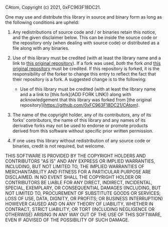 CAtom, Copyright (c) 2021, 0xFC963F18DC21.

One may use and distribute this library in source and binary form as long as the
following conditions are upheld:

1. Any redistributions of source code and / or binaries retain this notice, and
the given disclaimer below. This can be inside the source code or the repository
only (when dealing with source code) or distributed as a file along with any
binaries.

2. Use of this library must be credited (with at least the library name and a
link to [this original repository](https://github.com/0xFC963F18DC21/CAtom)).
If a fork was used, *both* the fork *and*
[this original repository](https://github.com/0xFC963F18DC21/CAtom) must be
credited. If this repository is forked, it is the responsibility of the forker
to change this entry to reflect the fact that their repository is a fork. A
suggested change is to the following:

    * Use of this library must be credited (with at least the library name and a
    a link to \[this fork](ADD FORK LINK)) along with acknowledgement that this
    library was forked from
    \[the original repository](https://github.com/0xFC963F18DC21/CAtom).

3. The name of the copyright holder, any of its contributors, any of its forks'
contributors, the name of this library and any names of its derivative forks may
not be used to endorse or promote products derived from this software without
specific prior written permission.

4. If one uses this library without redistribution of any source code or binaries,
credit is not required, but welcome.

THIS SOFTWARE IS PROVIDED BY THE COPYRIGHT HOLDERS AND CONTRIBUTORS "AS IS" AND
ANY EXPRESS OR IMPLIED WARRANTIES, INCLUDING, BUT NOT LIMITED TO, THE IMPLIED
WARRANTIES OF MERCHANTABILITY AND FITNESS FOR A PARTICULAR PURPOSE ARE
DISCLAIMED. IN NO EVENT SHALL THE COPYRIGHT HOLDER OR CONTRIBUTORS BE LIABLE FOR
ANY DIRECT, INDIRECT, INCIDENTAL, SPECIAL, EXEMPLARY, OR CONSEQUENTIAL DAMAGES
(INCLUDING, BUT NOT LIMITED TO, PROCUREMENT OF SUBSTITUTE GOODS OR SERVICES;
LOSS OF USE, DATA, DIGNITY, OR PROFITS; OR BUSINESS INTERRUPTION) HOWEVER CAUSED
AND ON ANY THEORY OF LIABILITY, WHETHER IN CONTRACT, STRICT LIABILITY, OR TORT
(INCLUDING NEGLIGENCE OR OTHERWISE) ARISING IN ANY WAY OUT OF THE USE OF THIS
SOFTWARE, EVEN IF ADVISED OF THE POSSIBILITY OF SUCH DAMAGE.
